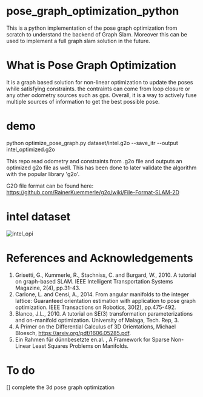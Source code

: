 # pose_graph_optimization_python
This is a python implementation of the pose graph optimization from scratch to understand the backend of Graph Slam. Moreover this can be used to implement a full graph slam solution in the future.

# What is Pose Graph Optimization
It is a graph based solution for non-linear optimization to update the poses while satisfying constraints. the contraints can come from loop closure or any other odometry sources such as gps. Overall, it is a way to actively fuse multiple sources of information to get the best possible pose.

# demo
python optimize_pose_graph.py dataset/intel.g2o --save_itr --output intel_optimized.g2o

This repo read odometry and constraints from .g2o file and outputs an optimized g2o file as well. This has been done to later validate the algorithm with the popular library 'g2o'.

G2O file format can be found here: https://github.com/RainerKuemmerle/g2o/wiki/File-Format-SLAM-2D

# intel dataset
![intel_opi](https://user-images.githubusercontent.com/20353960/141079035-9f608603-7cac-4fa2-b209-a68a4b141ac8.gif)

# References and Acknowledgements
1. Grisetti, G., Kummerle, R., Stachniss, C. and Burgard, W., 2010. A tutorial on graph-based SLAM. IEEE Intelligent Transportation Systems Magazine, 2(4), pp.31-43.
2. Carlone, L. and Censi, A., 2014. From angular manifolds to the integer lattice: Guaranteed orientation estimation with application to pose graph optimization. IEEE Transactions on Robotics, 30(2), pp.475-492.
3. Blanco, J.L., 2010. A tutorial on SE(3) transformation parameterizations and on-manifold optimization. University of Malaga, Tech. Rep, 3.
4. A Primer on the Differential Calculus of 3D Orientations, Michael Bloesch, https://arxiv.org/pdf/1606.05285.pdf.
5. Ein Rahmen für dünnbesetzte en.al. , A Framework for Sparse Non-Linear Least Squares Problems on Manifolds.

# To do
[] complete the 3d pose graph optimization
